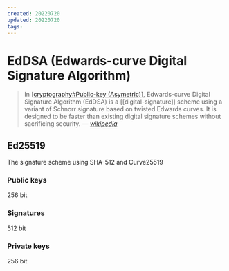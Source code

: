 ```yaml
---
created: 20220720
updated: 20220720
tags:
---
```


# EdDSA (Edwards-curve Digital Signature Algorithm)

> In [[cryptography#Public-key (Asymetric)]], Edwards-curve Digital Signature Algorithm (EdDSA) is a [[digital-signature]] scheme using a variant of Schnorr signature based on twisted Edwards curves. It is designed to be faster than existing digital signature schemes without sacrificing security.
> &mdash; <cite>[wikipedia][1]</cite>

## Ed25519

The signature scheme using SHA-512 and Curve25519

### Public keys

256 bit

### Signatures

512 bit

### Private keys

256 bit

[1]: https://en.wikipedia.org/wiki/eddsa

[//begin]: # "Autogenerated link references for markdown compatibility"
[cryptography#Public-key (Asymetric)]: cryptography "Cryptography"
[//end]: # "Autogenerated link references"
